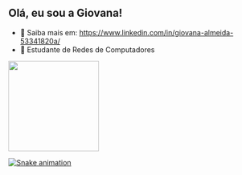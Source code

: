 ## Olá, eu sou a Giovana!
* :eyes: Saiba mais em: https://www.linkedin.com/in/giovana-almeida-53341820a/ 
* :book: Estudante de Redes de Computadores

<div>
  <a href="https://github.com/giovana-git">
  <img height="180em" src="https://github-readme-stats.vercel.app/api?username=giovana-git&show_icons=true&theme=dark&include_all_commits=true&count_private=true"/>
    
![Snake animation](https://github.com/giovana-git/giovana-git/blob/output/github-contribution-grid-snake.svg)
    
</div>
  
